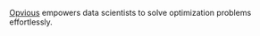 [Opvious](https://www.opvious.io) empowers data scientists to solve optimization problems effortlessly.
